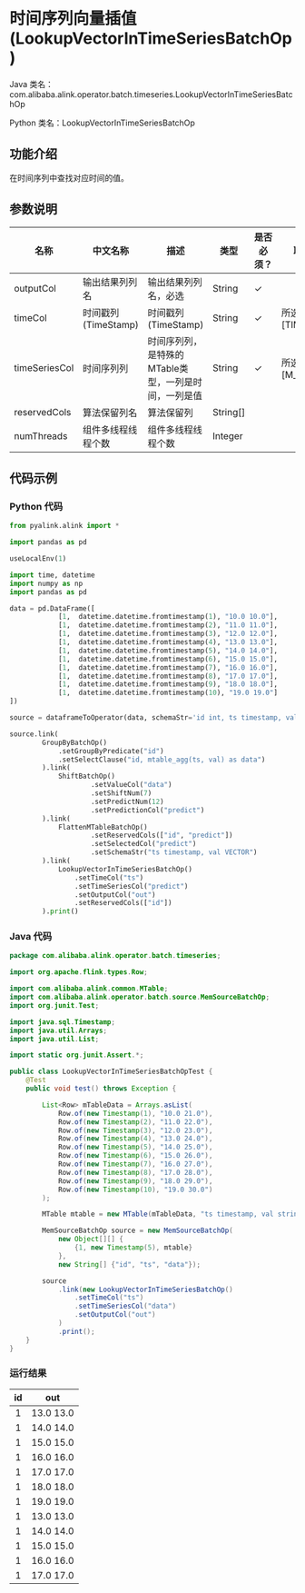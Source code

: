 # 时间序列向量插值 (LookupVectorInTimeSeriesBatchOp)
Java 类名：com.alibaba.alink.operator.batch.timeseries.LookupVectorInTimeSeriesBatchOp

Python 类名：LookupVectorInTimeSeriesBatchOp


## 功能介绍
在时间序列中查找对应时间的值。

## 参数说明

| 名称 | 中文名称 | 描述 | 类型 | 是否必须？ | 取值范围 | 默认值 |
| --- | --- | --- | --- | --- | --- | --- |
| outputCol | 输出结果列列名 | 输出结果列列名，必选 | String | ✓ |  |  |
| timeCol | 时间戳列(TimeStamp) | 时间戳列(TimeStamp) | String | ✓ | 所选列类型为 [TIMESTAMP] |  |
| timeSeriesCol | 时间序列列 | 时间序列列，是特殊的MTable类型，一列是时间，一列是值 | String | ✓ | 所选列类型为 [M_TABLE] |  |
| reservedCols | 算法保留列名 | 算法保留列 | String[] |  |  | null |
| numThreads | 组件多线程线程个数 | 组件多线程线程个数 | Integer |  |  | 1 |

## 代码示例
### Python 代码
```python
from pyalink.alink import *

import pandas as pd

useLocalEnv(1)

import time, datetime
import numpy as np
import pandas as pd

data = pd.DataFrame([
			[1,  datetime.datetime.fromtimestamp(1), "10.0 10.0"],
			[1,  datetime.datetime.fromtimestamp(2), "11.0 11.0"],
			[1,  datetime.datetime.fromtimestamp(3), "12.0 12.0"],
			[1,  datetime.datetime.fromtimestamp(4), "13.0 13.0"],
			[1,  datetime.datetime.fromtimestamp(5), "14.0 14.0"],
			[1,  datetime.datetime.fromtimestamp(6), "15.0 15.0"],
			[1,  datetime.datetime.fromtimestamp(7), "16.0 16.0"],
			[1,  datetime.datetime.fromtimestamp(8), "17.0 17.0"],
			[1,  datetime.datetime.fromtimestamp(9), "18.0 18.0"],
			[1,  datetime.datetime.fromtimestamp(10), "19.0 19.0"]
])

source = dataframeToOperator(data, schemaStr='id int, ts timestamp, val string', op_type='batch')

source.link(
        GroupByBatchOp()
			.setGroupByPredicate("id")
			.setSelectClause("id, mtable_agg(ts, val) as data")
		).link(
            ShiftBatchOp()
					.setValueCol("data")
					.setShiftNum(7)
					.setPredictNum(12)
					.setPredictionCol("predict")
		).link(
            FlattenMTableBatchOp()
					.setReservedCols(["id", "predict"])
					.setSelectedCol("predict")
					.setSchemaStr("ts timestamp, val VECTOR")
        ).link(
            LookupVectorInTimeSeriesBatchOp()
				.setTimeCol("ts")
				.setTimeSeriesCol("predict")
				.setOutputCol("out")
				.setReservedCols(["id"])
        ).print()
```
### Java 代码
```java
package com.alibaba.alink.operator.batch.timeseries;

import org.apache.flink.types.Row;

import com.alibaba.alink.common.MTable;
import com.alibaba.alink.operator.batch.source.MemSourceBatchOp;
import org.junit.Test;

import java.sql.Timestamp;
import java.util.Arrays;
import java.util.List;

import static org.junit.Assert.*;

public class LookupVectorInTimeSeriesBatchOpTest {
	@Test
	public void test() throws Exception {

		List<Row> mTableData = Arrays.asList(
			Row.of(new Timestamp(1), "10.0 21.0"),
			Row.of(new Timestamp(2), "11.0 22.0"),
			Row.of(new Timestamp(3), "12.0 23.0"),
			Row.of(new Timestamp(4), "13.0 24.0"),
			Row.of(new Timestamp(5), "14.0 25.0"),
			Row.of(new Timestamp(6), "15.0 26.0"),
			Row.of(new Timestamp(7), "16.0 27.0"),
			Row.of(new Timestamp(8), "17.0 28.0"),
			Row.of(new Timestamp(9), "18.0 29.0"),
			Row.of(new Timestamp(10), "19.0 30.0")
		);

		MTable mtable = new MTable(mTableData, "ts timestamp, val string");

		MemSourceBatchOp source = new MemSourceBatchOp(
			new Object[][] {
				{1, new Timestamp(5), mtable}
			},
			new String[] {"id", "ts", "data"});

		source
			.link(new LookupVectorInTimeSeriesBatchOp()
				.setTimeCol("ts")
				.setTimeSeriesCol("data")
				.setOutputCol("out")
			)
			.print();
	}
}
```

### 运行结果
   |id|	out  |
   |:----:|:----:|
|	1|	13.0 13.0 |
|	1|	14.0 14.0 |
|	1|	15.0 15.0 |
|	1|	16.0 16.0 |
|	1|	17.0 17.0 |
|	1|	18.0 18.0 |
|	1|	19.0 19.0 |
|	1|	13.0 13.0 |
|	1|	14.0 14.0 |
|	1|	15.0 15.0 |
|	1|	16.0 16.0 |
|	1|	17.0 17.0 |
